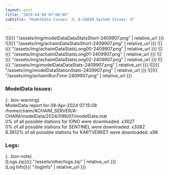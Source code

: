 ```yaml
---
layout: post
title: "2024-04-08 07:00:00"
subtitle: "ModelData Issues: 3; A-CHAIM System Issues: 0"

---
```


![]({{ "/assets/img/modelDataDataStatsShort-2409907.png" | relative_url }})
![]({{ "/assets/img/achaimDataStatsShort-2409907.png" | relative_url }})
![]({{ "/assets/img/achaimDataStatsLong00-2409907.png" | relative_url }})
![]({{ "/assets/img/achaimDataStatsLong01-2409907.png" | relative_url }})
![]({{ "/assets/img/achaimDataStatsLong02-2409907.png" | relative_url }})
![]({{ "/assets/img/modelDataDataStats-2409907.png" | relative_url }})
![]({{ "/assets/img/modelDataStationStats-2409907.png" | relative_url }})
![]({{ "/assets/img/achaimRunTime-2409907.png" | relative_url }})


### ModelData Issues:  
  
{: .box-warning}  
 ModelData report for 08-Apr-2024 07:15:08   
 /home/chaim/ACHAIM_SERVER/A-CHAIM/modelData/2024/099/07/modelData.mat   
 0% of all possible stations for IONO were downloaded. x3627   
 0% of all possible stations for SENTINEL were downloaded. x3082   
 8.3612% of all possible stations for KARTVERKET were downloaded. x98   
  


### Logs:  
  
{: .box-note}  
[Logs.zip]({{ "/assets/other/logs.zip" | relative_url }})  
[Log Info]({{ "/logInfo" | relative_url }})  
